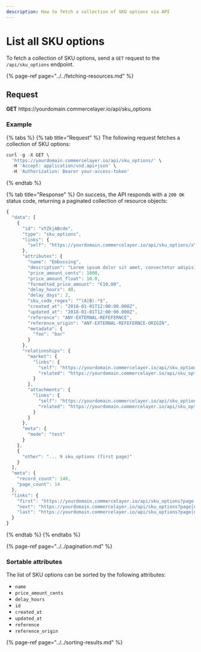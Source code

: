 ```yaml
---
description: How to fetch a collection of SKU options via API
---
```


# List all SKU options

To fetch a collection of SKU options, send a `GET` request to the `/api/sku_options` endpoint.

{% page-ref page="../../fetching-resources.md" %}

## Request

**GET** https://<i></i>yourdomain.commercelayer.io/api/sku_options

### **Example**

{% tabs %}
{% tab title="Request" %}
The following request fetches a collection of SKU options:

```javascript
curl -g -X GET \
  'https://yourdomain.commercelayer.io/api/sku_options/' \
  -H 'Accept: application/vnd.api+json' \
  -H 'Authorization: Bearer your-access-token'
```
{% endtab %}

{% tab title="Response" %}
On success, the API responds with a `200 OK` status code, returning a paginated collection of resource objects:

```javascript
{
  "data": [
    {
      "id": "xYZkjABcde",
      "type": "sku_options",
      "links": {
        "self": "https://yourdomain.commercelayer.io/api/sku_options/xYZkjABcde"
      },
      "attributes": {
        "name": "Embossing",
        "description": "Lorem ipsum dolor sit amet, consectetur adipisicing elit, sed do eiusmod tempor incididunt ut labore et dolore magna aliqua.",
        "price_amount_cents": 1000,
        "price_amount_float": 10.0,
        "formatted_price_amount": "€10,00",
        "delay_hours": 48,
        "delay_days": 2,
        "sku_code_regex": "^(A|B).*$",
        "created_at": "2018-01-01T12:00:00.000Z",
        "updated_at": "2018-01-01T12:00:00.000Z",
        "reference": "ANY-EXTERNAL-REFEFERNCE",
        "reference_origin": "ANY-EXTERNAL-REFEFERNCE-ORIGIN",
        "metadata": {
          "foo": "bar"
        }
      },
      "relationships": {
        "market": {
          "links": {
            "self": "https://yourdomain.commercelayer.io/api/sku_options/xYZkjABcde/relationships/market",
            "related": "https://yourdomain.commercelayer.io/api/sku_options/xYZkjABcde/market"
          }
        },
        "attachments": {
          "links": {
            "self": "https://yourdomain.commercelayer.io/api/sku_options/xYZkjABcde/relationships/attachments",
            "related": "https://yourdomain.commercelayer.io/api/sku_options/xYZkjABcde/attachments"
          }
        }
      },
      "meta": {
        "mode": "test"
      }
    },
    {
      "other": "... 9 sku_options (first page)"
    }
  ],
  "meta": {
    "record_count": 140,
    "page_count": 14
  },
  "links": {
    "first": "https://yourdomain.commercelayer.io/api/sku_options?page[number]=1&page[size]=10",
    "next": "https://yourdomain.commercelayer.io/api/sku_options?page[number]=2&page[size]=10",
    "last": "https://yourdomain.commercelayer.io/api/sku_options?page[number]=14&page[size]=10"
  }
}
```
{% endtab %}
{% endtabs %}

{% page-ref page="../../pagination.md" %}

### Sortable attributes

The list of SKU options can be sorted by the following attributes:

* `name`
* `price_amount_cents`
* `delay_hours`
* `id`
* `created_at`
* `updated_at`
* `reference`
* `reference_origin`

{% page-ref page="../../sorting-results.md" %}

